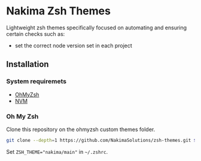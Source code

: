 # Nakima Zsh Themes

Lightweight zsh themes specifically focused on automating and ensuring certain checks such as:

- set the correct node version set in each project

## Installation

### System requiremets

- [OhMyZsh](https://github.com/ohmyzsh/ohmyzsh)
- [NVM](https://github.com/nvm-sh/nvm)

### Oh My Zsh

Clone this repository on the ohmyzsh custom themes folder.

```zsh
git clone --depth=1 https://github.com/NakimaSolutions/zsh-themes.git ${ZSH_CUSTOM:-$HOME/.oh-my-zsh/custom}/themes/nakima
```

Set `ZSH_THEME="nakima/main"` in `~/.zshrc`.
